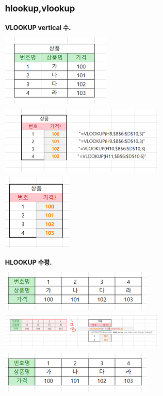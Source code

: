 # hlookup,vlookup

## VLOOKUP  vertical 수.

![](../.gitbook/assets/image.png)

![](../.gitbook/assets/image%20%287%29.png)

![](../.gitbook/assets/image%20%2813%29.png)

## HLOOKUP 수평.

![](../.gitbook/assets/image-8.png)

![](../.gitbook/assets/image%20%2816%29.png)

![](../.gitbook/assets/image%20%2824%29.png)


